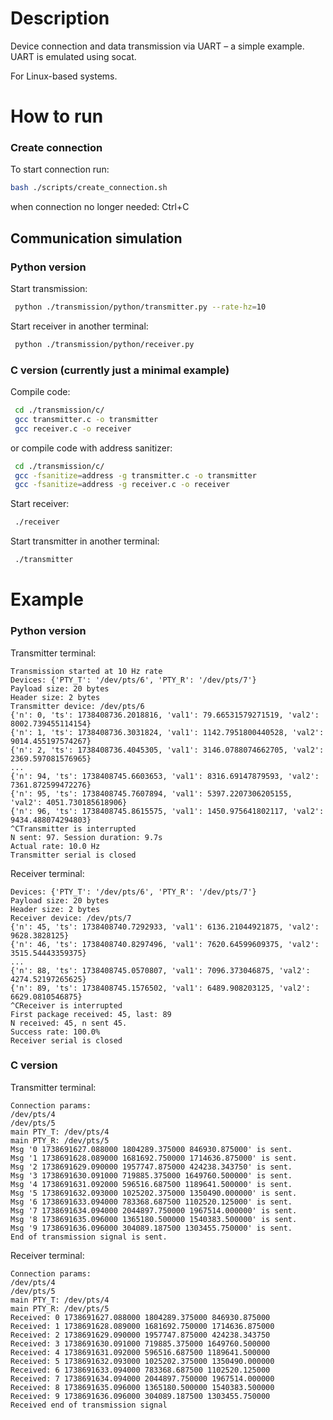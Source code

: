 # Description
Device connection and data transmission via UART – a simple example. 
UART is emulated using socat. 

For Linux-based systems.

# How to run

### Create connection
To start connection run:
```bash
bash ./scripts/create_connection.sh
```
when connection no longer needed: Ctrl+C

## Communication simulation
### Python version
Start transmission:
```bash
 python ./transmission/python/transmitter.py --rate-hz=10
```

Start receiver in another terminal:
```bash
 python ./transmission/python/receiver.py
```

### C version (currently just a minimal example)
Compile code:
```bash
 cd ./transmission/c/
 gcc transmitter.c -o transmitter
 gcc receiver.c -o receiver
```
or compile code with address sanitizer:
```bash
 cd ./transmission/c/
 gcc -fsanitize=address -g transmitter.c -o transmitter
 gcc -fsanitize=address -g receiver.c -o receiver
```
Start receiver:
```bash
 ./receiver
```
Start transmitter in another terminal:
```bash
 ./transmitter
```

# Example
### Python version
Transmitter terminal:
```terminal
Transmission started at 10 Hz rate
Devices: {'PTY_T': '/dev/pts/6', 'PTY_R': '/dev/pts/7'}
Payload size: 20 bytes
Header size: 2 bytes
Transmitter device: /dev/pts/6
{'n': 0, 'ts': 1738408736.2018816, 'val1': 79.66531579271519, 'val2': 8002.739455114154}
{'n': 1, 'ts': 1738408736.3031824, 'val1': 1142.7951800440528, 'val2': 9014.455197574267}
{'n': 2, 'ts': 1738408736.4045305, 'val1': 3146.0788074662705, 'val2': 2369.597081576965}
...
{'n': 94, 'ts': 1738408745.6603653, 'val1': 8316.69147879593, 'val2': 7361.872599472276}
{'n': 95, 'ts': 1738408745.7607894, 'val1': 5397.2207306205155, 'val2': 4051.730185618906}
{'n': 96, 'ts': 1738408745.8615575, 'val1': 1450.975641802117, 'val2': 9434.488074294803}
^CTransmitter is interrupted
N sent: 97. Session duration: 9.7s
Actual rate: 10.0 Hz
Transmitter serial is closed
```
Receiver terminal:
```terminal
Devices: {'PTY_T': '/dev/pts/6', 'PTY_R': '/dev/pts/7'}
Payload size: 20 bytes
Header size: 2 bytes
Receiver device: /dev/pts/7
{'n': 45, 'ts': 1738408740.7292933, 'val1': 6136.21044921875, 'val2': 9628.3828125}
{'n': 46, 'ts': 1738408740.8297496, 'val1': 7620.64599609375, 'val2': 3515.54443359375}
...
{'n': 88, 'ts': 1738408745.0570807, 'val1': 7096.373046875, 'val2': 4274.52197265625}
{'n': 89, 'ts': 1738408745.1576502, 'val1': 6489.908203125, 'val2': 6629.0810546875}
^CReceiver is interrupted
First package received: 45, last: 89
N received: 45, n sent 45.
Success rate: 100.0%
Receiver serial is closed
```
### C version
Transmitter terminal:
```terminal
Connection params:
/dev/pts/4
/dev/pts/5
main PTY_T: /dev/pts/4
main PTY_R: /dev/pts/5
Msg '0 1738691627.088000 1804289.375000 846930.875000' is sent.
Msg '1 1738691628.089000 1681692.750000 1714636.875000' is sent.
Msg '2 1738691629.090000 1957747.875000 424238.343750' is sent.
Msg '3 1738691630.091000 719885.375000 1649760.500000' is sent.
Msg '4 1738691631.092000 596516.687500 1189641.500000' is sent.
Msg '5 1738691632.093000 1025202.375000 1350490.000000' is sent.
Msg '6 1738691633.094000 783368.687500 1102520.125000' is sent.
Msg '7 1738691634.094000 2044897.750000 1967514.000000' is sent.
Msg '8 1738691635.096000 1365180.500000 1540383.500000' is sent.
Msg '9 1738691636.096000 304089.187500 1303455.750000' is sent.
End of transmission signal is sent.
```
Receiver terminal:
```terminal
Connection params:
/dev/pts/4
/dev/pts/5
main PTY_T: /dev/pts/4
main PTY_R: /dev/pts/5
Received: 0 1738691627.088000 1804289.375000 846930.875000
Received: 1 1738691628.089000 1681692.750000 1714636.875000
Received: 2 1738691629.090000 1957747.875000 424238.343750
Received: 3 1738691630.091000 719885.375000 1649760.500000
Received: 4 1738691631.092000 596516.687500 1189641.500000
Received: 5 1738691632.093000 1025202.375000 1350490.000000
Received: 6 1738691633.094000 783368.687500 1102520.125000
Received: 7 1738691634.094000 2044897.750000 1967514.000000
Received: 8 1738691635.096000 1365180.500000 1540383.500000
Received: 9 1738691636.096000 304089.187500 1303455.750000
Received end of transmission signal
```
